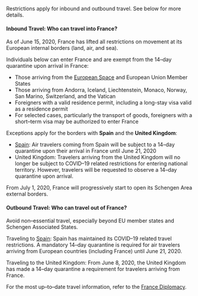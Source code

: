 Restrictions apply for inbound and outbound travel. See below for more details.

#### Inbound Travel: Who can travel into France?

As of June 15, 2020, France has lifted all restrictions on movement at its European internal borders (land, air, and sea).

Individuals below can enter France and are exempt from the 14–day quarantine upon arrival in France: 

- Those arriving from the [European Space](https://www.diplomatie.gouv.fr/en/coming-to-france/coronavirus-advice-for-foreign-nationals-in-france/coronavirus-statements/article/press-release-by-jean-yves-le-drian-and-christophe-castaner-12-jun-20) and European Union Member States
- Those arriving from Andorra, Iceland, Liechtenstein, Monaco, Norway, San Marino, Switzerland, and the Vatican
- Foreigners with a valid residence permit, including a long-stay visa valid as a residence permit
- For selected cases, particularly the transport of goods, foreigners with a short–term visa may be authorized to enter France

Exceptions apply for the borders with **Spain** and the **United Kingdom**:

- [Spain](https://www.boe.es/index.php?lang=en): Air travelers coming from Spain will be subject to a 14–day quarantine upon their arrival in France until June 21, 2020
- United Kingdom: Travelers arriving from the United Kingdom will no longer be subject to COVID–19 related restrictions for entering national territory. However, travelers will be requested to observe a 14–day quarantine upon arrival. 

From July 1, 2020, France will progressively start to open its Schengen Area external borders. 

#### Outbound Travel: Who can travel out of France?

Avoid non–essential travel, especially beyond EU member states and Schengen Associated States.

Traveling to [Spain](https://www.boe.es/index.php?lang=en): Spain has maintained its COVID–19 related travel restrictions. A mandatory 14–day quarantine is required for air travelers arriving from European countries (including France) until June 21, 2020.

Traveling to the United Kingdom: From June 8, 2020, the United Kingdom has made a 14–day quarantine a requirement for travelers arriving from France. 

For the most up–to–date travel information, refer to the [France Diplomacy](https://www.gouvernement.fr/en/coronavirus-covid-19). 
